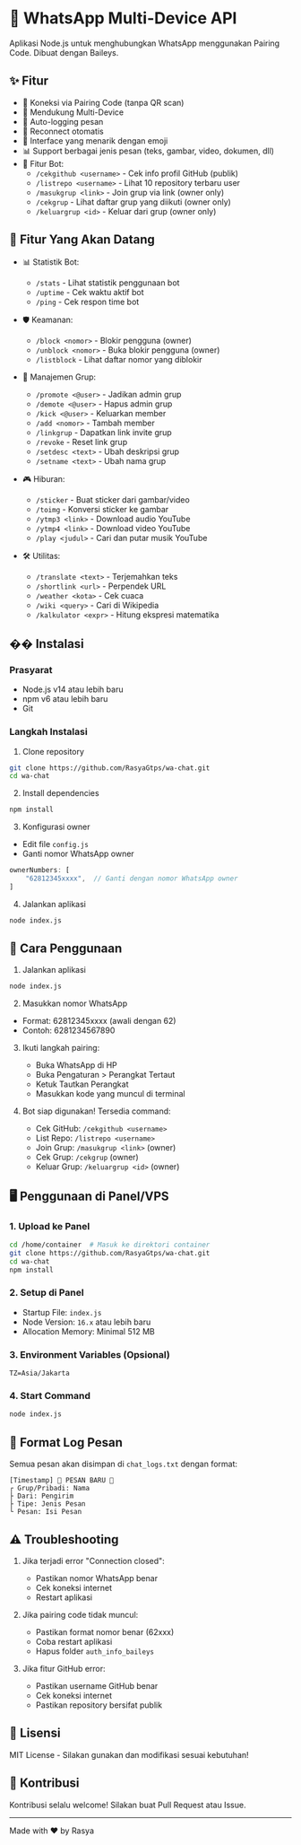 # 🚀 WhatsApp Multi-Device API

Aplikasi Node.js untuk menghubungkan WhatsApp menggunakan Pairing Code. Dibuat dengan Baileys.

## ✨ Fitur

- 📱 Koneksi via Pairing Code (tanpa QR scan)
- 💬 Mendukung Multi-Device
- 📝 Auto-logging pesan
- 🔄 Reconnect otomatis
- 🎨 Interface yang menarik dengan emoji
- 📊 Support berbagai jenis pesan (teks, gambar, video, dokumen, dll)
- 🤖 Fitur Bot:
  - `/cekgithub <username>` - Cek info profil GitHub (publik)
  - `/listrepo <username>` - Lihat 10 repository terbaru user
  - `/masukgrup <link>` - Join grup via link (owner only)
  - `/cekgrup` - Lihat daftar grup yang diikuti (owner only)
  - `/keluargrup <id>` - Keluar dari grup (owner only)

## 🎯 Fitur Yang Akan Datang

- 📊 Statistik Bot:
  - `/stats` - Lihat statistik penggunaan bot
  - `/uptime` - Cek waktu aktif bot
  - `/ping` - Cek respon time bot

- 🛡️ Keamanan:
  - `/block <nomor>` - Blokir pengguna (owner)
  - `/unblock <nomor>` - Buka blokir pengguna (owner)
  - `/listblock` - Lihat daftar nomor yang diblokir

- 📱 Manajemen Grup:
  - `/promote <@user>` - Jadikan admin grup
  - `/demote <@user>` - Hapus admin grup
  - `/kick <@user>` - Keluarkan member
  - `/add <nomor>` - Tambah member
  - `/linkgrup` - Dapatkan link invite grup
  - `/revoke` - Reset link grup
  - `/setdesc <text>` - Ubah deskripsi grup
  - `/setname <text>` - Ubah nama grup

- 🎮 Hiburan:
  - `/sticker` - Buat sticker dari gambar/video
  - `/toimg` - Konversi sticker ke gambar
  - `/ytmp3 <link>` - Download audio YouTube
  - `/ytmp4 <link>` - Download video YouTube
  - `/play <judul>` - Cari dan putar musik YouTube

- 🛠️ Utilitas:
  - `/translate <text>` - Terjemahkan teks
  - `/shortlink <url>` - Perpendek URL
  - `/weather <kota>` - Cek cuaca
  - `/wiki <query>` - Cari di Wikipedia
  - `/kalkulator <expr>` - Hitung ekspresi matematika

## ��️ Instalasi

### Prasyarat
- Node.js v14 atau lebih baru
- npm v6 atau lebih baru
- Git

### Langkah Instalasi

1. Clone repository
```bash
git clone https://github.com/RasyaGtps/wa-chat.git
cd wa-chat
```

2. Install dependencies
```bash
npm install
```

3. Konfigurasi owner
- Edit file `config.js`
- Ganti nomor WhatsApp owner
```javascript
ownerNumbers: [
    "62812345xxxx",  // Ganti dengan nomor WhatsApp owner
]
```

4. Jalankan aplikasi
```bash
node index.js
```

## 📱 Cara Penggunaan

1. Jalankan aplikasi
```bash
node index.js
```

2. Masukkan nomor WhatsApp
- Format: 62812345xxxx (awali dengan 62)
- Contoh: 6281234567890

3. Ikuti langkah pairing:
   - Buka WhatsApp di HP
   - Buka Pengaturan > Perangkat Tertaut
   - Ketuk Tautkan Perangkat
   - Masukkan kode yang muncul di terminal

4. Bot siap digunakan! Tersedia command:
   - Cek GitHub: `/cekgithub <username>`
   - List Repo: `/listrepo <username>`
   - Join Grup: `/masukgrup <link>` (owner)
   - Cek Grup: `/cekgrup` (owner)
   - Keluar Grup: `/keluargrup <id>` (owner)

## 🖥️ Penggunaan di Panel/VPS

### 1. Upload ke Panel
```bash
cd /home/container  # Masuk ke direktori container
git clone https://github.com/RasyaGtps/wa-chat.git
cd wa-chat
npm install
```

### 2. Setup di Panel
- Startup File: `index.js`
- Node Version: `16.x` atau lebih baru
- Allocation Memory: Minimal 512 MB

### 3. Environment Variables (Opsional)
```env
TZ=Asia/Jakarta
```

### 4. Start Command
```bash
node index.js
```

## 📝 Format Log Pesan

Semua pesan akan disimpan di `chat_logs.txt` dengan format:
```
[Timestamp] 💬 PESAN BARU 💬
┌ Grup/Pribadi: Nama
├ Dari: Pengirim
├ Tipe: Jenis Pesan
└ Pesan: Isi Pesan
```

## ⚠️ Troubleshooting

1. Jika terjadi error "Connection closed":
   - Pastikan nomor WhatsApp benar
   - Cek koneksi internet
   - Restart aplikasi

2. Jika pairing code tidak muncul:
   - Pastikan format nomor benar (62xxx)
   - Coba restart aplikasi
   - Hapus folder `auth_info_baileys`

3. Jika fitur GitHub error:
   - Pastikan username GitHub benar
   - Cek koneksi internet
   - Pastikan repository bersifat publik

## 📄 Lisensi

MIT License - Silakan gunakan dan modifikasi sesuai kebutuhan!

## 🤝 Kontribusi

Kontribusi selalu welcome! Silakan buat Pull Request atau Issue.

---
Made with ❤️ by Rasya 